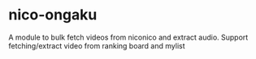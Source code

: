 # nico-ongaku
A module to bulk fetch videos from niconico and extract audio. Support fetching/extract video from ranking board and mylist
